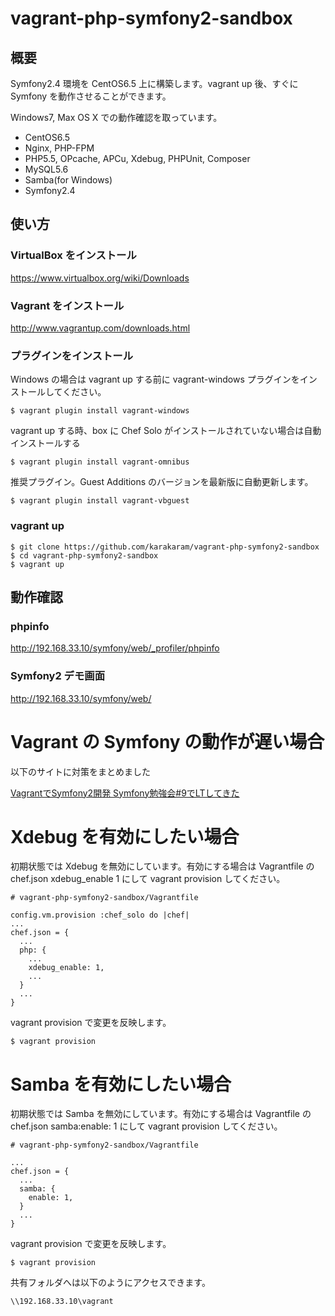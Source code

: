 # vagrant-php-symfony2-sandbox

## 概要

Symfony2.4 環境を CentOS6.5 上に構築します。vagrant up 後、すぐに Symfony を動作させることができます。

Windows7, Max OS X での動作確認を取っています。

* CentOS6.5
* Nginx, PHP-FPM
* PHP5.5, OPcache, APCu, Xdebug, PHPUnit, Composer
* MySQL5.6
* Samba(for Windows)
* Symfony2.4

## 使い方

### VirtualBox をインストール

https://www.virtualbox.org/wiki/Downloads

### Vagrant をインストール

http://www.vagrantup.com/downloads.html

### プラグインをインストール

Windows の場合は vagrant up する前に vagrant-windows プラグインをインストールしてください。

```
$ vagrant plugin install vagrant-windows
```

vagrant up する時、box に Chef Solo がインストールされていない場合は自動インストールする

```
$ vagrant plugin install vagrant-omnibus
```

推奨プラグイン。Guest Additions のバージョンを最新版に自動更新します。

```
$ vagrant plugin install vagrant-vbguest
```

### vagrant up

```
$ git clone https://github.com/karakaram/vagrant-php-symfony2-sandbox
$ cd vagrant-php-symfony2-sandbox
$ vagrant up
```

## 動作確認

### phpinfo

http://192.168.33.10/symfony/web/_profiler/phpinfo

### Symfony2 デモ画面

http://192.168.33.10/symfony/web/

# Vagrant の Symfony の動作が遅い場合

以下のサイトに対策をまとめました

[VagrantでSymfony2開発 Symfony勉強会#9でLTしてきた](http://www.karakaram.com/vagrant-symfony)

# Xdebug を有効にしたい場合

初期状態では Xdebug を無効にしています。有効にする場合は Vagrantfile の chef.json xdebug_enable 1 にして vagrant provision してください。

```
# vagrant-php-symfony2-sandbox/Vagrantfile

config.vm.provision :chef_solo do |chef|
...
chef.json = {
  ...
  php: {
    ...
    xdebug_enable: 1,
    ...
  }
  ...
}
```

vagrant provision で変更を反映します。

```
$ vagrant provision
```

# Samba を有効にしたい場合


初期状態では Samba を無効にしています。有効にする場合は Vagrantfile の chef.json samba:enable: 1 にして vagrant provision してください。

```
# vagrant-php-symfony2-sandbox/Vagrantfile

...
chef.json = {
  ...
  samba: {
    enable: 1,
  }
  ...
}
```

vagrant provision で変更を反映します。

```
$ vagrant provision
```

共有フォルダへは以下のようにアクセスできます。

```
\\192.168.33.10\vagrant
```
